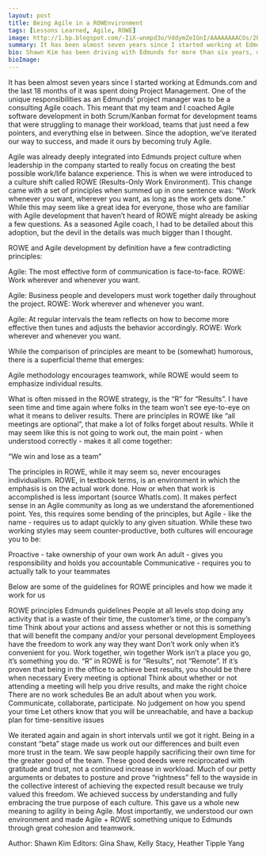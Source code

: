 ```yaml
---
layout: post
title: Being Agile in a ROWEnvironment
tags: [Lessons Learned, Agile, ROWE]
image: http://1.bp.blogspot.com/-IiX-wnmpd3o/VddymZeIGnI/AAAAAAAACOs/2PgO4FsMS-w/s1600/Shawn.jpg
summary: It has been almost seven years since I started working at Edmunds.com and the last 18 months of it was spent doing Project Management. One of the unique responsibilities as an Edmunds’ project manager was to be...
bio: Shawn Kim has been driving with Edmunds for more than six years, originally as a data developer, then as a technical project manager. He enjoys various outdoor activities including snowboarding, surfing, biking, and golfing. He works on many different areas of the organization as an Agile coach, innovation manager, and PMO strategist.
bioImage:
---
```


It has been almost seven years since I started working at Edmunds.com and the last 18 months of it was spent doing Project Management. One of the unique responsibilities as an Edmunds’ project manager was to be a consulting Agile coach. This meant that my team and I coached Agile software development in both Scrum/Kanban format for development teams that were struggling to manage their workload, teams that just need a few pointers, and everything else in between. Since the adoption, we’ve iterated our way to success, and made it ours by becoming truly Agile.


Agile was already deeply integrated into Edmunds project culture when leadership in the company started to really focus on creating the best possible work/life balance experience. This is when we were introduced to a culture shift called ROWE (Results-Only Work Environment). This change came with a set of principles when summed up in one sentence was: “Work whenever you want, wherever you want, as long as the work gets done.” While this may seem like a great idea for everyone, those who are familiar with Agile development that haven’t heard of ROWE might already be asking a few questions. As a seasoned Agile coach, I had to be detailed about this adoption, but the devil in the details was much bigger than I thought.


ROWE and Agile development by definition have a few contradicting principles:


Agile: The most effective form of communication is face-to-face.
ROWE: Work wherever and whenever you want.


Agile: Business people and developers must work together daily throughout the project.
ROWE: Work wherever and whenever you want.


Agile: At regular intervals the team reflects on how to become more effective then tunes and adjusts the behavior accordingly.
ROWE: Work wherever and whenever you want.


While the comparison of principles are meant to be (somewhat) humorous, there is a superficial theme that emerges: 


Agile methodology encourages teamwork, while ROWE would seem to emphasize individual results.


What is often missed in the ROWE strategy, is the “R” for “Results”. I have seen time and time again where folks in the team won’t see eye-to-eye on what it means to deliver results. There are principles in ROWE like “all meetings are optional”, that make a lot of folks forget about results. While it may seem like this is not going to work out, the main point - when understood correctly - makes it all come together:


“We win and lose as a team”


The principles in ROWE, while it may seem so, never encourages individualism. ROWE, in textbook terms, is an environment in which the emphasis is on the actual work done. How or when that work is accomplished is less important (source WhatIs.com). It makes perfect sense in an Agile community as long as we understand the aforementioned point. Yes, this requires some bending of the principles, but Agile - like the name - requires us to adapt quickly to any given situation. While these two working styles may seem counter-productive, both cultures will encourage you to be:


Proactive - take ownership of your own work
An adult - gives you responsibility and holds you accountable
Communicative - requires you to actually talk to your teammates


Below are some of the guidelines for ROWE principles and how we made it work for us


ROWE principles
Edmunds guidelines
People at all levels stop doing any activity that is a waste of their time, the customer’s time, or the company’s time
Think about your actions and assess whether or not this is something that will benefit the company and/or your personal development
Employees have the freedom to work any way they want
Don’t work only when it’s convenient for you. Work together, win together
Work isn’t a place you go, it’s something you do.
“R” in ROWE is for “Results”, not “Remote”. If it’s proven that being in the office to achieve best results, you should be there when necessary
Every meeting is optional
Think about whether or not attending a meeting will help you drive results, and make the right choice
There are no work schedules
Be an adult about when you work. Communicate, collaborate, participate.
No judgement on how you spend your time
Let others know that you will be unreachable, and have a backup plan for time-sensitive issues

 We iterated again and again in short intervals until we got it right. Being in a constant “beta” stage made us work out our differences and built even more trust in the team. We saw people happily sacrificing their own time for the greater good of the team. These good deeds were reciprocated with gratitude and trust, not a continued increase in workload. Much of our petty arguments or debates to posture and prove “rightness” fell to the wayside in the collective interest of achieving the expected result because we truly valued this freedom. We achieved success by understanding and fully embracing the true purpose of each culture. This gave us a whole new meaning to agility in being Agile. Most importantly, we understood our own environment and made Agile + ROWE something unique to Edmunds through great cohesion and teamwork. 

Author: Shawn Kim
Editors: Gina Shaw, Kelly Stacy, Heather Tipple Yang



